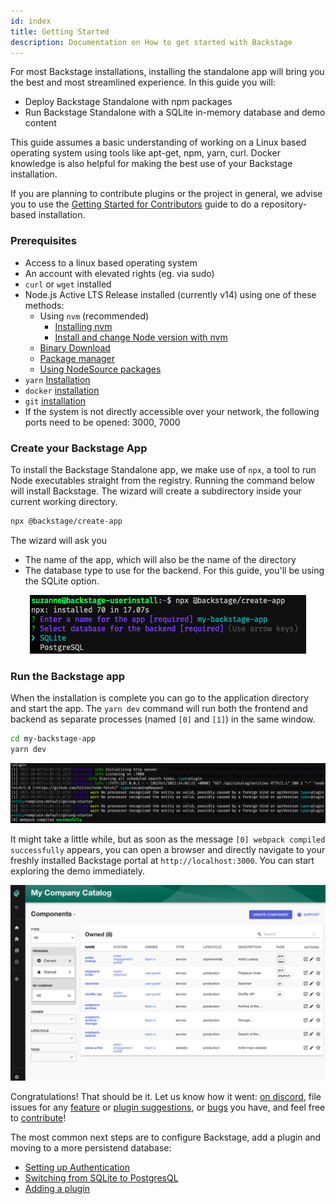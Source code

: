 ```yaml
---
id: index
title: Getting Started
description: Documentation on How to get started with Backstage
---
```


For most Backstage installations, installing the standalone app will bring
you the best and most streamlined experience. In this guide you will:

- Deploy Backstage Standalone with npm packages
- Run Backstage Standalone with a SQLite in-memory database and demo content

This guide assumes a basic understanding of working on a Linux based operating
system using tools like apt-get, npm, yarn, curl. Docker knowledge is also
helpful for making the best use of your Backstage installation.

If you are planning to contribute plugins or the project in general, we advise
you to use the [Getting Started for Contributors](https://backstage.io/docs/getting-started/running-backstage-locally) guide to
do a repository-based installation.

### Prerequisites

- Access to a linux based operating system
- An account with elevated rights (eg. via sudo)
- `curl` or `wget` installed
- Node.js Active LTS Release installed (currently v14) using one of these methods:
  - Using `nvm` (recommended)
    - [Installing nvm](https://github.com/nvm-sh/nvm#install--update-script)
    - [Install and change Node version with nvm](https://nodejs.org/en/download/package-manager/#nvm)
  - [Binary Download](https://nodejs.org/en/download/)
  - [Package manager](https://nodejs.org/en/download/package-manager/)
  - [Using NodeSource packages](https://github.com/nodesource/distributions/blob/master/README.md)
- `yarn` [Installation](https://classic.yarnpkg.com/en/docs/install)
- `docker` [installation](https://docs.docker.com/engine/install/)
- `git` [installation](https://github.com/git-guides/install-git)
- If the system is not directly accessible over your network, the following
  ports need to be opened: 3000, 7000

### Create your Backstage App

To install the Backstage Standalone app, we make use of `npx`, a tool to run Node executables
straight from the registry. Running the command below will install Backstage. The wizard will
create a subdirectory inside your current working directory.

```bash
npx @backstage/create-app
```

The wizard will ask you

- The name of the app, which will also be the name of the directory
- The database type to use for the backend. For this guide, you'll be using the SQLite option.

<p align='center'>
  <img src='../assets/getting-started/wizard.png' alt='Screenshot of the wizard asking for a name for the app, and a selection menu for the database.'>
</p>

### Run the Backstage app

When the installation is complete you can go to the application directory and start the app. The `yarn dev` command will run both the frontend and backend as separate processes (named `[0]` and `[1]`) in the same window.

```bash
cd my-backstage-app
yarn dev
```

<p align='center'>
  <img src='../assets/getting-started/startup.png' alt='Screenshot of the command output, with the message webpack compiled successfully.'>
</p>

It might take a little while, but as soon as the message `[0] webpack compiled successfully` appears, you can open a browser and directly navigate to
your freshly installed Backstage portal at `http://localhost:3000`. You can start exploring the demo immediately.

<p align='center'>
  <img src='../assets/getting-started/portal.png' alt='Screenshot of the Backstage portal homescreen.'>
</p>

Congratulations! That should be it. Let us know how it went:
[on discord](https://discord.gg/EBHEGzX), file issues for any
[feature](https://github.com/backstage/backstage/issues/new?labels=help+wanted&template=feature_template.md)
or
[plugin suggestions](https://github.com/backstage/backstage/issues/new?labels=plugin&template=plugin_template.md&title=%5BPlugin%5D+THE+PLUGIN+NAME),
or [bugs](https://github.com/backstage/backstage/issues/new?labels=bug&template=bug_template.md)
you have, and feel free to [contribute](https://github.com/backstage/backstage/blob/master/CONTRIBUTING.md)!

The most common next steps are to configure Backstage, add a plugin and moving to a more persistend database:

- [Setting up Authentication](https://github.com/backstage/backstage/tree/master/plugins/auth-backend#github)
- [Switching from SQLite to PostgresQL](https://backstage.io/docs/tutorials/switching-sqlite-postgres)
- [Adding a plugin](https://backstage.io/docs/getting-started/configure-app-with-plugins)
